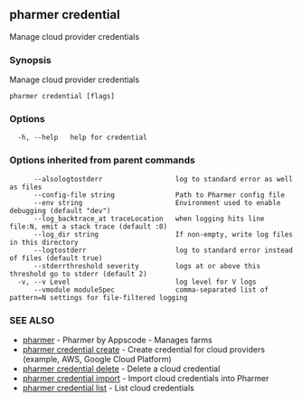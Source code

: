 ## pharmer credential

Manage cloud provider credentials

### Synopsis


Manage cloud provider credentials

```
pharmer credential [flags]
```

### Options

```
  -h, --help   help for credential
```

### Options inherited from parent commands

```
      --alsologtostderr                  log to standard error as well as files
      --config-file string               Path to Pharmer config file
      --env string                       Environment used to enable debugging (default "dev")
      --log_backtrace_at traceLocation   when logging hits line file:N, emit a stack trace (default :0)
      --log_dir string                   If non-empty, write log files in this directory
      --logtostderr                      log to standard error instead of files (default true)
      --stderrthreshold severity         logs at or above this threshold go to stderr (default 2)
  -v, --v Level                          log level for V logs
      --vmodule moduleSpec               comma-separated list of pattern=N settings for file-filtered logging
```

### SEE ALSO
* [pharmer](pharmer.md)	 - Pharmer by Appscode - Manages farms
* [pharmer credential create](pharmer_credential_create.md)	 - Create credential for cloud providers (example, AWS, Google Cloud Platform)
* [pharmer credential delete](pharmer_credential_delete.md)	 - Delete a cloud credential
* [pharmer credential import](pharmer_credential_import.md)	 - Import cloud credentials into Pharmer
* [pharmer credential list](pharmer_credential_list.md)	 - List cloud credentials

